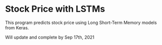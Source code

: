 # Stock Price with LSTMs
This program predicts stock price using Long Short-Term Memory models from Keras.

Will update and complete by Sep 17th, 2021
